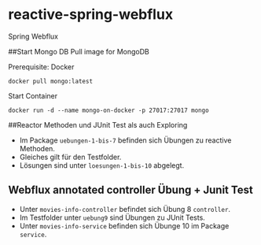 # reactive-spring-webflux
Spring Webflux


##Start Mongo DB
Pull image for MongoDB

Prerequisite: Docker

```docker pull mongo:latest```

Start Container

```docker run -d --name mongo-on-docker -p 27017:27017 mongo```

##Reactor Methoden und JUnit Test als auch Exploring
- Im Package ```uebungen-1-bis-7``` befinden sich Übungen zu reactive Methoden.
- Gleiches gilt für den Testfolder.
- Lösungen sind unter ```loesungen-1-bis-10``` abgelegt.


## Webflux annotated controller Übung + Junit Test
- Unter ```movies-info-controller``` befindet sich Übung 8 ```controller```.
- Im Testfolder unter ```uebung9``` sind Übungen zu JUnit Tests.
- Unter ```movies-info-service``` befinden sich Übunge 10 im Package ```service```.


